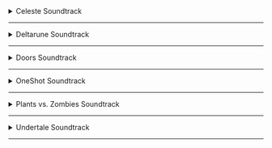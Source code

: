<!-- files -->
<details>
<hr>
<summary>Celeste Soundtrack</summary>
<a class="link" href="Celeste Soundtrack/Celeste Original Soundtrack.png">Celeste Original Soundtrack.png</a><br>
<a class="link" href="Celeste Soundtrack/Prologue.mp3">Prologue.mp3</a><br>
<a class="link" href="Celeste Soundtrack/First Steps.mp3">First Steps.mp3</a><br>
<a class="link" href="Celeste Soundtrack/Resurrections.mp3">Resurrections.mp3</a><br>
<a class="link" href="Celeste Soundtrack/Awake.mp3">Awake.mp3</a><br>
<a class="link" href="Celeste Soundtrack/Postcard from Celeste Mountain.mp3">Postcard from Celeste Mountain.mp3</a><br>
<a class="link" href="Celeste Soundtrack/Checking In.mp3">Checking In.mp3</a><br>
<a class="link" href="Celeste Soundtrack/Spirit of Hospitality.mp3">Spirit of Hospitality.mp3</a><br>
<a class="link" href="Celeste Soundtrack/Scattered and Lost.mp3">Scattered and Lost.mp3</a><br>
<a class="link" href="Celeste Soundtrack/Golden.mp3">Golden.mp3</a><br>
<a class="link" href="Celeste Soundtrack/Anxiety.mp3">Anxiety.mp3</a><br>
<a class="link" href="Celeste Soundtrack/Quiet and Falling.mp3">Quiet and Falling.mp3</a><br>
<a class="link" href="Celeste Soundtrack/In the Mirror.mp3">In the Mirror.mp3</a><br>
<a class="link" href="Celeste Soundtrack/Madeline and Theo.mp3">Madeline and Theo.mp3</a><br>
<a class="link" href="Celeste Soundtrack/Starjump.mp3">Starjump.mp3</a><br>
<a class="link" href="Celeste Soundtrack/Reflection.mp3">Reflection.mp3</a><br>
<a class="link" href="Celeste Soundtrack/Confronting Myself.mp3">Confronting Myself.mp3</a><br>
<a class="link" href="Celeste Soundtrack/Little Goth.mp3">Little Goth.mp3</a><br>
<a class="link" href="Celeste Soundtrack/Reach for the Summit.mp3">Reach for the Summit.mp3</a><br>
<a class="link" href="Celeste Soundtrack/Exhale.mp3">Exhale.mp3</a><br>
<a class="link" href="Celeste Soundtrack/Heart of the Mountain.mp3">Heart of the Mountain.mp3</a><br>
<a class="link" href="Celeste Soundtrack/My Dearest Friends.mp3">My Dearest Friends.mp3</a><br>
</details><hr>
<details>
<hr>
<summary>Deltarune Soundtrack</summary>
<details>
<hr>
<summary>Chapter 1</summary>
<a class="link" href="Deltarune Soundtrack/Chapter 1/Deltarune Chapter 1 Soundtrack.png">Deltarune Chapter 1 Soundtrack.png</a><br>
<a class="link" href="Deltarune Soundtrack/Chapter 1/ANOTHER HIM.flac">ANOTHER HIM.flac</a><br>
<a class="link" href="Deltarune Soundtrack/Chapter 1/Beginning.flac">Beginning.flac</a><br>
<a class="link" href="Deltarune Soundtrack/Chapter 1/School.flac">School.flac</a><br>
<a class="link" href="Deltarune Soundtrack/Chapter 1/Susie.flac">Susie.flac</a><br>
<a class="link" href="Deltarune Soundtrack/Chapter 1/The Door.flac">The Door.flac</a><br>
<a class="link" href="Deltarune Soundtrack/Chapter 1/Cliffs.flac">Cliffs.flac</a><br>
<a class="link" href="Deltarune Soundtrack/Chapter 1/The Chase.flac">The Chase.flac</a><br>
<a class="link" href="Deltarune Soundtrack/Chapter 1/The Legend.flac">The Legend.flac</a><br>
<a class="link" href="Deltarune Soundtrack/Chapter 1/Lancer.flac">Lancer.flac</a><br>
<a class="link" href="Deltarune Soundtrack/Chapter 1/Rude Buster.flac">Rude Buster.flac</a><br>
<a class="link" href="Deltarune Soundtrack/Chapter 1/Empty Town.flac">Empty Town.flac</a><br>
<a class="link" href="Deltarune Soundtrack/Chapter 1/Weird Birds.flac">Weird Birds.flac</a><br>
<a class="link" href="Deltarune Soundtrack/Chapter 1/Field of Hopes and Dreams.flac">Field of Hopes and Dreams.flac</a><br>
<a class="link" href="Deltarune Soundtrack/Chapter 1/Fanfare (from Rose of Winter).flac">Fanfare (from Rose of Winter).flac</a><br>
<a class="link" href="Deltarune Soundtrack/Chapter 1/Lantern.flac">Lantern.flac</a><br>
<a class="link" href="Deltarune Soundtrack/Chapter 1/I'm Very Bad.flac">I'm Very Bad.flac</a><br>
<a class="link" href="Deltarune Soundtrack/Chapter 1/Checker Dance.flac">Checker Dance.flac</a><br>
<a class="link" href="Deltarune Soundtrack/Chapter 1/Quiet Autumn.flac">Quiet Autumn.flac</a><br>
<a class="link" href="Deltarune Soundtrack/Chapter 1/Scarlet Forest.flac">Scarlet Forest.flac</a><br>
<a class="link" href="Deltarune Soundtrack/Chapter 1/Thrash Machine.flac">Thrash Machine.flac</a><br>
<a class="link" href="Deltarune Soundtrack/Chapter 1/Vs. Lancer.flac">Vs. Lancer.flac</a><br>
<a class="link" href="Deltarune Soundtrack/Chapter 1/Basement.flac">Basement.flac</a><br>
<a class="link" href="Deltarune Soundtrack/Chapter 1/Imminent Death.flac">Imminent Death.flac</a><br>
<a class="link" href="Deltarune Soundtrack/Chapter 1/Vs. Susie.flac">Vs. Susie.flac</a><br>
<a class="link" href="Deltarune Soundtrack/Chapter 1/Card Castle.flac">Card Castle.flac</a><br>
<a class="link" href="Deltarune Soundtrack/Chapter 1/Rouxls Kaard.flac">Rouxls Kaard.flac</a><br>
<a class="link" href="Deltarune Soundtrack/Chapter 1/April 2012.flac">April 2012.flac</a><br>
<a class="link" href="Deltarune Soundtrack/Chapter 1/Hip Shop.flac">Hip Shop.flac</a><br>
<a class="link" href="Deltarune Soundtrack/Chapter 1/Gallery.flac">Gallery.flac</a><br>
<a class="link" href="Deltarune Soundtrack/Chapter 1/Chaos King.flac">Chaos King.flac</a><br>
<a class="link" href="Deltarune Soundtrack/Chapter 1/Darkness Falls.flac">Darkness Falls.flac</a><br>
<a class="link" href="Deltarune Soundtrack/Chapter 1/The Circus.flac">The Circus.flac</a><br>
<a class="link" href="Deltarune Soundtrack/Chapter 1/THE WORLD REVOLVING.flac">THE WORLD REVOLVING.flac</a><br>
<a class="link" href="Deltarune Soundtrack/Chapter 1/Friendship.flac">Friendship.flac</a><br>
<a class="link" href="Deltarune Soundtrack/Chapter 1/THE HOLY.flac">THE HOLY.flac</a><br>
<a class="link" href="Deltarune Soundtrack/Chapter 1/Your Power.flac">Your Power.flac</a><br>
<a class="link" href="Deltarune Soundtrack/Chapter 1/A Town Called Hometown.flac">A Town Called Hometown.flac</a><br>
<a class="link" href="Deltarune Soundtrack/Chapter 1/You Can Always Come Home.flac">You Can Always Come Home.flac</a><br>
<a class="link" href="Deltarune Soundtrack/Chapter 1/Don't Forget.flac">Don't Forget.flac</a><br>
<a class="link" href="Deltarune Soundtrack/Chapter 1/Before the Story.flac">Before the Story.flac</a><br>
</details><hr>
<details>
<hr>
<summary>Chapter 2</summary>
<a class="link" href="Deltarune Soundtrack/Chapter 2/Deltarune Chapter 2 Soundtrack.png">Deltarune Chapter 2 Soundtrack.png</a><br>
<a class="link" href="Deltarune Soundtrack/Chapter 2/Faint Glow.flac">Faint Glow.flac</a><br>
<a class="link" href="Deltarune Soundtrack/Chapter 2/Girl Next Door.flac">Girl Next Door.flac</a><br>
<a class="link" href="Deltarune Soundtrack/Chapter 2/My Castle Town.flac">My Castle Town.flac</a><br>
<a class="link" href="Deltarune Soundtrack/Chapter 2/Ohhhhohohoho!.flac">Ohhhhohohoho!.flac</a><br>
<a class="link" href="Deltarune Soundtrack/Chapter 2/Queen.flac">Queen.flac</a><br>
<a class="link" href="Deltarune Soundtrack/Chapter 2/A CYBER'S WORLD?.flac">A CYBER'S WORLD?.flac</a><br>
<a class="link" href="Deltarune Soundtrack/Chapter 2/A Simple Diversion.flac">A Simple Diversion.flac</a><br>
<a class="link" href="Deltarune Soundtrack/Chapter 2/Almost To The Guys!.flac">Almost To The Guys!.flac</a><br>
<a class="link" href="Deltarune Soundtrack/Chapter 2/Cool Beat.flac">Cool Beat.flac</a><br>
<a class="link" href="Deltarune Soundtrack/Chapter 2/When I Get Mad I Dance Like This.flac">When I Get Mad I Dance Like This.flac</a><br>
<a class="link" href="Deltarune Soundtrack/Chapter 2/Cyber Battle (Solo).flac">Cyber Battle (Solo).flac</a><br>
<a class="link" href="Deltarune Soundtrack/Chapter 2/When I Get Happy I Dance Like This.flac">When I Get Happy I Dance Like This.flac</a><br>
<a class="link" href="Deltarune Soundtrack/Chapter 2/Sound Studio.flac">Sound Studio.flac</a><br>
<a class="link" href="Deltarune Soundtrack/Chapter 2/Berdly.flac">Berdly.flac</a><br>
<a class="link" href="Deltarune Soundtrack/Chapter 2/Smart Race.flac">Smart Race.flac</a><br>
<a class="link" href="Deltarune Soundtrack/Chapter 2/Faint Courage (Game Over).flac">Faint Courage (Game Over).flac</a><br>
<a class="link" href="Deltarune Soundtrack/Chapter 2/WELCOME TO THE CITY.flac">WELCOME TO THE CITY.flac</a><br>
<a class="link" href="Deltarune Soundtrack/Chapter 2/Mini Studio.flac">Mini Studio.flac</a><br>
<a class="link" href="Deltarune Soundtrack/Chapter 2/Holiday Studio.flac">Holiday Studio.flac</a><br>
<a class="link" href="Deltarune Soundtrack/Chapter 2/Cool Mixtape.flac">Cool Mixtape.flac</a><br>
<a class="link" href="Deltarune Soundtrack/Chapter 2/HEY EVERY    !.flac">HEY EVERY    !.flac</a><br>
<a class="link" href="Deltarune Soundtrack/Chapter 2/Spamton.flac">Spamton.flac</a><br>
<a class="link" href="Deltarune Soundtrack/Chapter 2/NOW'S YOUR CHANCE TO BE A.flac">NOW'S YOUR CHANCE TO BE A.flac</a><br>
<a class="link" href="Deltarune Soundtrack/Chapter 2/Elegant Entrance.flac">Elegant Entrance.flac</a><br>
<a class="link" href="Deltarune Soundtrack/Chapter 2/Bluebird of Misfortune.flac">Bluebird of Misfortune.flac</a><br>
<a class="link" href="Deltarune Soundtrack/Chapter 2/Pandora Palace.flac">Pandora Palace.flac</a><br>
<a class="link" href="Deltarune Soundtrack/Chapter 2/KEYGEN.flac">KEYGEN.flac</a><br>
<a class="link" href="Deltarune Soundtrack/Chapter 2/Acid Tunnel of Love.flac">Acid Tunnel of Love.flac</a><br>
<a class="link" href="Deltarune Soundtrack/Chapter 2/It's Pronounced "Rules".flac">It's Pronounced "Rules".flac</a><br>
<a class="link" href="Deltarune Soundtrack/Chapter 2/Lost Girl.flac">Lost Girl.flac</a><br>
<a class="link" href="Deltarune Soundtrack/Chapter 2/Ferris Wheel.flac">Ferris Wheel.flac</a><br>
<a class="link" href="Deltarune Soundtrack/Chapter 2/Attack of the Killer Queen.flac">Attack of the Killer Queen.flac</a><br>
<a class="link" href="Deltarune Soundtrack/Chapter 2/Giga Size.flac">Giga Size.flac</a><br>
<a class="link" href="Deltarune Soundtrack/Chapter 2/Powers Combined.flac">Powers Combined.flac</a><br>
<a class="link" href="Deltarune Soundtrack/Chapter 2/Knock You Down !!.flac">Knock You Down !!.flac</a><br>
<a class="link" href="Deltarune Soundtrack/Chapter 2/The Dark Truth.flac">The Dark Truth.flac</a><br>
<a class="link" href="Deltarune Soundtrack/Chapter 2/Digital Roots.flac">Digital Roots.flac</a><br>
<a class="link" href="Deltarune Soundtrack/Chapter 2/Deal Gone Wrong.flac">Deal Gone Wrong.flac</a><br>
<a class="link" href="Deltarune Soundtrack/Chapter 2/BIG SHOT.flac">BIG SHOT.flac</a><br>
<a class="link" href="Deltarune Soundtrack/Chapter 2/A Real Boy!.flac">A Real Boy!.flac</a><br>
<a class="link" href="Deltarune Soundtrack/Chapter 2/Dialtone.flac">Dialtone.flac</a><br>
<a class="link" href="Deltarune Soundtrack/Chapter 2/sans..flac">sans..flac</a><br>
<a class="link" href="Deltarune Soundtrack/Chapter 2/Chill Jailbreak Alarm To Study And Relax To.flac">Chill Jailbreak Alarm To Study And Relax To.flac</a><br>
<a class="link" href="Deltarune Soundtrack/Chapter 2/You Can Always Come Home.flac">You Can Always Come Home.flac</a><br>
<a class="link" href="Deltarune Soundtrack/Chapter 2/Until Next Time.flac">Until Next Time.flac</a><br>
<a class="link" href="Deltarune Soundtrack/Chapter 2/Before The Story.flac">Before The Story.flac</a><br>
<a class="link" href="Deltarune Soundtrack/Chapter 2/Berdly (Rejected Concept).flac">Berdly (Rejected Concept).flac</a><br>
</details><hr>
</details><hr>
<details>
<hr>
<summary>Doors Soundtrack</summary>
<details>
<hr>
<summary>Volume 1</summary>
<a class="link" href="Doors Soundtrack/Volume 1/Doors (Original Game Soundtrack), Vol. 1.png">Doors (Original Game Soundtrack), Vol. 1.png</a><br>
<a class="link" href="Doors Soundtrack/Volume 1/Dawn Of The Doors.mp3">Dawn Of The Doors.mp3</a><br>
<a class="link" href="Doors Soundtrack/Volume 1/Elevator Jam.mp3">Elevator Jam.mp3</a><br>
<a class="link" href="Doors Soundtrack/Volume 1/Guiding Light.mp3">Guiding Light.mp3</a><br>
<a class="link" href="Doors Soundtrack/Volume 1/Here I Come.mp3">Here I Come.mp3</a><br>
<a class="link" href="Doors Soundtrack/Volume 1/Unhinged.mp3">Unhinged.mp3</a><br>
</details><hr>
<details>
<hr>
<summary>Volume 2</summary>
<a class="link" href="Doors Soundtrack/Volume 2/Doors (Original Game Soundtrack), Vol. 2.png">Doors (Original Game Soundtrack), Vol. 2.png</a><br>
<a class="link" href="Doors Soundtrack/Volume 2/Trailer Theme Remix.mp3">Trailer Theme Remix.mp3</a><br>
<a class="link" href="Doors Soundtrack/Volume 2/Elevator Jam Remix.mp3">Elevator Jam Remix.mp3</a><br>
<a class="link" href="Doors Soundtrack/Volume 2/Curious Light.mp3">Curious Light.mp3</a><br>
<a class="link" href="Doors Soundtrack/Volume 2/Jeff's Jingle.mp3">Jeff's Jingle.mp3</a><br>
<a class="link" href="Doors Soundtrack/Volume 2/Unhinged II.mp3">Unhinged II.mp3</a><br>
<a class="link" href="Doors Soundtrack/Volume 2/Elevator Jammed.mp3">Elevator Jammed.mp3</a><br>
</details><hr>
</details><hr>
<details>
<hr>
<summary>OneShot Soundtrack</summary>
<details>
<hr>
<summary>Solstice</summary>
<a class="link" href="OneShot Soundtrack/Solstice/Happily Ever After.jpg">Happily Ever After.jpg</a><br>
<a class="link" href="OneShot Soundtrack/Solstice/OneShot Solstice Soundtrack.png">OneShot Solstice Soundtrack.png</a><br>
<a class="link" href="OneShot Soundtrack/Solstice/Prelude.flac">Prelude.flac</a><br>
<a class="link" href="OneShot Soundtrack/Solstice/Deep Mines.flac">Deep Mines.flac</a><br>
<a class="link" href="OneShot Soundtrack/Solstice/Vestige.flac">Vestige.flac</a><br>
<a class="link" href="OneShot Soundtrack/Solstice/Sonder (extended).flac">Sonder (extended).flac</a><br>
<a class="link" href="OneShot Soundtrack/Solstice/Out of Protocol.flac">Out of Protocol.flac</a><br>
<a class="link" href="OneShot Soundtrack/Solstice/Panic.flac">Panic.flac</a><br>
<a class="link" href="OneShot Soundtrack/Solstice/Collapse.flac">Collapse.flac</a><br>
<a class="link" href="OneShot Soundtrack/Solstice/Navigate (extended).flac">Navigate (extended).flac</a><br>
<a class="link" href="OneShot Soundtrack/Solstice/The FIrst Universe.flac">The FIrst Universe.flac</a><br>
<a class="link" href="OneShot Soundtrack/Solstice/Aviator.flac">Aviator.flac</a><br>
<a class="link" href="OneShot Soundtrack/Solstice/Eleventh Hour.flac">Eleventh Hour.flac</a><br>
<a class="link" href="OneShot Soundtrack/Solstice/Rue.flac">Rue.flac</a><br>
<a class="link" href="OneShot Soundtrack/Solstice/The Author.flac">The Author.flac</a><br>
<a class="link" href="OneShot Soundtrack/Solstice/The World Machine.flac">The World Machine.flac</a><br>
<a class="link" href="OneShot Soundtrack/Solstice/Encounter.flac">Encounter.flac</a><br>
<a class="link" href="OneShot Soundtrack/Solstice/Solstice.flac">Solstice.flac</a><br>
<a class="link" href="OneShot Soundtrack/Solstice/Sunrise.flac">Sunrise.flac</a><br>
<a class="link" href="OneShot Soundtrack/Solstice/In Memory.flac">In Memory.flac</a><br>
<a class="link" href="OneShot Soundtrack/Solstice/Epilogue.flac">Epilogue.flac</a><br>
<a class="link" href="OneShot Soundtrack/Solstice/Homesick.flac">Homesick.flac</a><br>
<a class="link" href="OneShot Soundtrack/Solstice/Inventory.flac">Inventory.flac</a><br>
<a class="link" href="OneShot Soundtrack/Solstice/Simpler Secrets.flac">Simpler Secrets.flac</a><br>
<a class="link" href="OneShot Soundtrack/Solstice/First Flight.flac">First Flight.flac</a><br>
<a class="link" href="OneShot Soundtrack/Solstice/The Simulation.flac">The Simulation.flac</a><br>
<a class="link" href="OneShot Soundtrack/Solstice/Ghost in the Machine.flac">Ghost in the Machine.flac</a><br>
<a class="link" href="OneShot Soundtrack/Solstice/Happily Ever After.flac">Happily Ever After.flac</a><br>
<a class="link" href="OneShot Soundtrack/Solstice/Niko's Theme.flac">Niko's Theme.flac</a><br>
</details><hr>
<a class="link" href="OneShot Soundtrack/IT'S TIME TO FIGHT CRIME.jpg">IT'S TIME TO FIGHT CRIME.jpg</a><br>
<a class="link" href="OneShot Soundtrack/OneShot Soundtrack.png">OneShot Soundtrack.png</a><br>
<a class="link" href="OneShot Soundtrack/Ram.jpg">Ram.jpg</a><br>
<a class="link" href="OneShot Soundtrack/My Burden Is Light.flac">My Burden Is Light.flac</a><br>
<a class="link" href="OneShot Soundtrack/Someplace I Know.flac">Someplace I Know.flac</a><br>
<a class="link" href="OneShot Soundtrack/Puzzle Solved.flac">Puzzle Solved.flac</a><br>
<a class="link" href="OneShot Soundtrack/Phosphor.flac">Phosphor.flac</a><br>
<a class="link" href="OneShot Soundtrack/The Prophecy.flac">The Prophecy.flac</a><br>
<a class="link" href="OneShot Soundtrack/Abandoned Factory.flac">Abandoned Factory.flac</a><br>
<a class="link" href="OneShot Soundtrack/Silverpoint.flac">Silverpoint.flac</a><br>
<a class="link" href="OneShot Soundtrack/A God's Machine.flac">A God's Machine.flac</a><br>
<a class="link" href="OneShot Soundtrack/Rowbot.flac">Rowbot.flac</a><br>
<a class="link" href="OneShot Soundtrack/Geothermal.flac">Geothermal.flac</a><br>
<a class="link" href="OneShot Soundtrack/Distant.flac">Distant.flac</a><br>
<a class="link" href="OneShot Soundtrack/Into The Light.flac">Into The Light.flac</a><br>
<a class="link" href="OneShot Soundtrack/Self Contained Universe (Reprise).flac">Self Contained Universe (Reprise).flac</a><br>
<a class="link" href="OneShot Soundtrack/Navigate.flac">Navigate.flac</a><br>
<a class="link" href="OneShot Soundtrack/To Sleep.flac">To Sleep.flac</a><br>
<a class="link" href="OneShot Soundtrack/To Dream.flac">To Dream.flac</a><br>
<a class="link" href="OneShot Soundtrack/Flooded Ruins.flac">Flooded Ruins.flac</a><br>
<a class="link" href="OneShot Soundtrack/Alula.flac">Alula.flac</a><br>
<a class="link" href="OneShot Soundtrack/Children of the Ruins.flac">Children of the Ruins.flac</a><br>
<a class="link" href="OneShot Soundtrack/Ram.flac">Ram.flac</a><br>
<a class="link" href="OneShot Soundtrack/Pretty Bad.flac">Pretty Bad.flac</a><br>
<a class="link" href="OneShot Soundtrack/On Little Cat Feet.flac">On Little Cat Feet.flac</a><br>
<a class="link" href="OneShot Soundtrack/Indoors.flac">Indoors.flac</a><br>
<a class="link" href="OneShot Soundtrack/Dark Stairwell.flac">Dark Stairwell.flac</a><br>
<a class="link" href="OneShot Soundtrack/Sonder.flac">Sonder.flac</a><br>
<a class="link" href="OneShot Soundtrack/Pretty nice day, huh....flac">Pretty nice day, huh....flac</a><br>
<a class="link" href="OneShot Soundtrack/On Little Cat Feet (ground).flac">On Little Cat Feet (ground).flac</a><br>
<a class="link" href="OneShot Soundtrack/Library Stroll.flac">Library Stroll.flac</a><br>
<a class="link" href="OneShot Soundtrack/Simple Secrets.flac">Simple Secrets.flac</a><br>
<a class="link" href="OneShot Soundtrack/Factory.flac">Factory.flac</a><br>
<a class="link" href="OneShot Soundtrack/Library Nap.flac">Library Nap.flac</a><br>
<a class="link" href="OneShot Soundtrack/The Tower.flac">The Tower.flac</a><br>
<a class="link" href="OneShot Soundtrack/Distant water.flac">Distant water.flac</a><br>
<a class="link" href="OneShot Soundtrack/Niko and the World Machine.flac">Niko and the World Machine.flac</a><br>
<a class="link" href="OneShot Soundtrack/I'm Here.flac">I'm Here.flac</a><br>
<a class="link" href="OneShot Soundtrack/Pretty.flac">Pretty.flac</a><br>
<a class="link" href="OneShot Soundtrack/Sun.flac">Sun.flac</a><br>
<a class="link" href="OneShot Soundtrack/Self Contained Universe.flac">Self Contained Universe.flac</a><br>
<a class="link" href="OneShot Soundtrack/Thanks For Everything.flac">Thanks For Everything.flac</a><br>
<a class="link" href="OneShot Soundtrack/OneShot Trailer.flac">OneShot Trailer.flac</a><br>
<a class="link" href="OneShot Soundtrack/Countdown.flac">Countdown.flac</a><br>
<a class="link" href="OneShot Soundtrack/IT'S TIME TO FIGHT CRIME.flac">IT'S TIME TO FIGHT CRIME.flac</a><br>
</details><hr>
<details>
<hr>
<summary>Plants vs. Zombies Soundtrack</summary>
<a class="link" href="Plants vs. Zombies Soundtrack/Plants vs. Zombies Original Soundtrack.png">Plants vs. Zombies Original Soundtrack.png</a><br>
<a class="link" href="Plants vs. Zombies Soundtrack/Crazy Dave's Greeting.flac">Crazy Dave's Greeting.flac</a><br>
<a class="link" href="Plants vs. Zombies Soundtrack/Crazy Dave (Intro Theme).flac">Crazy Dave (Intro Theme).flac</a><br>
<a class="link" href="Plants vs. Zombies Soundtrack/Choose Your Seeds.flac">Choose Your Seeds.flac</a><br>
<a class="link" href="Plants vs. Zombies Soundtrack/Grasswalk.flac">Grasswalk.flac</a><br>
<a class="link" href="Plants vs. Zombies Soundtrack/Loonboon.flac">Loonboon.flac</a><br>
<a class="link" href="Plants vs. Zombies Soundtrack/Moongrains.flac">Moongrains.flac</a><br>
<a class="link" href="Plants vs. Zombies Soundtrack/Zen Garden.flac">Zen Garden.flac</a><br>
<a class="link" href="Plants vs. Zombies Soundtrack/Watery Graves (slow).flac">Watery Graves (slow).flac</a><br>
<a class="link" href="Plants vs. Zombies Soundtrack/Watery Graves (fast).flac">Watery Graves (fast).flac</a><br>
<a class="link" href="Plants vs. Zombies Soundtrack/Ultimate Battle.flac">Ultimate Battle.flac</a><br>
<a class="link" href="Plants vs. Zombies Soundtrack/Rigor Mormist.flac">Rigor Mormist.flac</a><br>
<a class="link" href="Plants vs. Zombies Soundtrack/Cerebrawl.flac">Cerebrawl.flac</a><br>
<a class="link" href="Plants vs. Zombies Soundtrack/Graze the Roof.flac">Graze the Roof.flac</a><br>
<a class="link" href="Plants vs. Zombies Soundtrack/Brainiac Maniac.flac">Brainiac Maniac.flac</a><br>
<a class="link" href="Plants vs. Zombies Soundtrack/Zombies On Your Lawn.flac">Zombies On Your Lawn.flac</a><br>
<a class="link" href="Plants vs. Zombies Soundtrack/Zombotany (unreleased track).flac">Zombotany (unreleased track).flac</a><br>
<a class="link" href="Plants vs. Zombies Soundtrack/Uraniwa ni Zombies ga!.flac">Uraniwa ni Zombies ga!.flac</a><br>
<a class="link" href="Plants vs. Zombies Soundtrack/Crazy Dave (in game).flac">Crazy Dave (in game).flac</a><br>
<a class="link" href="Plants vs. Zombies Soundtrack/Choose Your Seeds (in game).flac">Choose Your Seeds (in game).flac</a><br>
<a class="link" href="Plants vs. Zombies Soundtrack/Grasswalk (in game).flac">Grasswalk (in game).flac</a><br>
<a class="link" href="Plants vs. Zombies Soundtrack/Loonboon (in game).flac">Loonboon (in game).flac</a><br>
<a class="link" href="Plants vs. Zombies Soundtrack/Moongrains (in game).flac">Moongrains (in game).flac</a><br>
<a class="link" href="Plants vs. Zombies Soundtrack/Zen Garden (in game).flac">Zen Garden (in game).flac</a><br>
<a class="link" href="Plants vs. Zombies Soundtrack/Watery Graves (in game).flac">Watery Graves (in game).flac</a><br>
<a class="link" href="Plants vs. Zombies Soundtrack/Ultimate Battle (in game).flac">Ultimate Battle (in game).flac</a><br>
<a class="link" href="Plants vs. Zombies Soundtrack/Rigor Mormist (in game).flac">Rigor Mormist (in game).flac</a><br>
<a class="link" href="Plants vs. Zombies Soundtrack/Cerebrawl (in game).flac">Cerebrawl (in game).flac</a><br>
<a class="link" href="Plants vs. Zombies Soundtrack/Graze the Roof (in game).flac">Graze the Roof (in game).flac</a><br>
<a class="link" href="Plants vs. Zombies Soundtrack/Brainiac Maniac (in game).flac">Brainiac Maniac (in game).flac</a><br>
</details><hr>
<details>
<hr>
<summary>Undertale Soundtrack</summary>
<a class="link" href="Undertale Soundtrack/Undertale Soundtrack.png">Undertale Soundtrack.png</a><br>
<a class="link" href="Undertale Soundtrack/Once Upon A Time.mp3">Once Upon A Time.mp3</a><br>
<a class="link" href="Undertale Soundtrack/Start Menu.mp3">Start Menu.mp3</a><br>
<a class="link" href="Undertale Soundtrack/Your Best Friend.mp3">Your Best Friend.mp3</a><br>
<a class="link" href="Undertale Soundtrack/Fallen Down.mp3">Fallen Down.mp3</a><br>
<a class="link" href="Undertale Soundtrack/Ruins.mp3">Ruins.mp3</a><br>
<a class="link" href="Undertale Soundtrack/Uwa!! So Temperate♫.mp3">Uwa!! So Temperate♫.mp3</a><br>
<a class="link" href="Undertale Soundtrack/Anticipation.mp3">Anticipation.mp3</a><br>
<a class="link" href="Undertale Soundtrack/Unnecessary Tension.mp3">Unnecessary Tension.mp3</a><br>
<a class="link" href="Undertale Soundtrack/Enemy Approaching.mp3">Enemy Approaching.mp3</a><br>
<a class="link" href="Undertale Soundtrack/Ghost Fight.mp3">Ghost Fight.mp3</a><br>
<a class="link" href="Undertale Soundtrack/Determination.mp3">Determination.mp3</a><br>
<a class="link" href="Undertale Soundtrack/Home.mp3">Home.mp3</a><br>
<a class="link" href="Undertale Soundtrack/Home (Music Box).mp3">Home (Music Box).mp3</a><br>
<a class="link" href="Undertale Soundtrack/Heartache.mp3">Heartache.mp3</a><br>
<a class="link" href="Undertale Soundtrack/sans.mp3">sans.mp3</a><br>
<a class="link" href="Undertale Soundtrack/Nyeh Heh Heh!.mp3">Nyeh Heh Heh!.mp3</a><br>
<a class="link" href="Undertale Soundtrack/Snowy.mp3">Snowy.mp3</a><br>
<a class="link" href="Undertale Soundtrack/Uwa!! So Holiday♫.mp3">Uwa!! So Holiday♫.mp3</a><br>
<a class="link" href="Undertale Soundtrack/Dogbass.mp3">Dogbass.mp3</a><br>
<a class="link" href="Undertale Soundtrack/Mysterious Place.mp3">Mysterious Place.mp3</a><br>
<a class="link" href="Undertale Soundtrack/Dogsong.mp3">Dogsong.mp3</a><br>
<a class="link" href="Undertale Soundtrack/Snowdin Town.mp3">Snowdin Town.mp3</a><br>
<a class="link" href="Undertale Soundtrack/Shop.mp3">Shop.mp3</a><br>
<a class="link" href="Undertale Soundtrack/Bonetrousle.mp3">Bonetrousle.mp3</a><br>
<a class="link" href="Undertale Soundtrack/Dating Start!.mp3">Dating Start!.mp3</a><br>
<a class="link" href="Undertale Soundtrack/Dating Tense!.mp3">Dating Tense!.mp3</a><br>
<a class="link" href="Undertale Soundtrack/Dating Fight!.mp3">Dating Fight!.mp3</a><br>
<a class="link" href="Undertale Soundtrack/Premonition.mp3">Premonition.mp3</a><br>
<a class="link" href="Undertale Soundtrack/Danger Mystery.mp3">Danger Mystery.mp3</a><br>
<a class="link" href="Undertale Soundtrack/Undyne.mp3">Undyne.mp3</a><br>
<a class="link" href="Undertale Soundtrack/Waterfall.mp3">Waterfall.mp3</a><br>
<a class="link" href="Undertale Soundtrack/Run!.mp3">Run!.mp3</a><br>
<a class="link" href="Undertale Soundtrack/Quiet Water.mp3">Quiet Water.mp3</a><br>
<a class="link" href="Undertale Soundtrack/Memory.mp3">Memory.mp3</a><br>
<a class="link" href="Undertale Soundtrack/Bird That Carries You Over A Disproportionately Small Gap.mp3">Bird That Carries You Over A Disproportionately Small Gap.mp3</a><br>
<a class="link" href="Undertale Soundtrack/Dummy!.mp3">Dummy!.mp3</a><br>
<a class="link" href="Undertale Soundtrack/Pathetic House.mp3">Pathetic House.mp3</a><br>
<a class="link" href="Undertale Soundtrack/Spooktune.mp3">Spooktune.mp3</a><br>
<a class="link" href="Undertale Soundtrack/Spookwave.mp3">Spookwave.mp3</a><br>
<a class="link" href="Undertale Soundtrack/Ghouliday.mp3">Ghouliday.mp3</a><br>
<a class="link" href="Undertale Soundtrack/Chill.mp3">Chill.mp3</a><br>
<a class="link" href="Undertale Soundtrack/Thundersnail.mp3">Thundersnail.mp3</a><br>
<a class="link" href="Undertale Soundtrack/Temmie Village.mp3">Temmie Village.mp3</a><br>
<a class="link" href="Undertale Soundtrack/Tem Shop.mp3">Tem Shop.mp3</a><br>
<a class="link" href="Undertale Soundtrack/NGAHHH!!.mp3">NGAHHH!!.mp3</a><br>
<a class="link" href="Undertale Soundtrack/Spear of Justice.mp3">Spear of Justice.mp3</a><br>
<a class="link" href="Undertale Soundtrack/Ooo.mp3">Ooo.mp3</a><br>
<a class="link" href="Undertale Soundtrack/Alphys.mp3">Alphys.mp3</a><br>
<a class="link" href="Undertale Soundtrack/It's Showtime!.mp3">It's Showtime!.mp3</a><br>
<a class="link" href="Undertale Soundtrack/Metal Crusher.mp3">Metal Crusher.mp3</a><br>
<a class="link" href="Undertale Soundtrack/Another Medium.mp3">Another Medium.mp3</a><br>
<a class="link" href="Undertale Soundtrack/Uwa!! So HEATS!!♫.mp3">Uwa!! So HEATS!!♫.mp3</a><br>
<a class="link" href="Undertale Soundtrack/Stronger Monsters.mp3">Stronger Monsters.mp3</a><br>
<a class="link" href="Undertale Soundtrack/Hotel.mp3">Hotel.mp3</a><br>
<a class="link" href="Undertale Soundtrack/Can You Really Call This A Hotel, I Didn't Receive A Mint On My Pillow Or Anything.mp3">Can You Really Call This A Hotel, I Didn't Receive A Mint On My Pillow Or Anything.mp3</a><br>
<a class="link" href="Undertale Soundtrack/Confession.mp3">Confession.mp3</a><br>
<a class="link" href="Undertale Soundtrack/Live Report.mp3">Live Report.mp3</a><br>
<a class="link" href="Undertale Soundtrack/Death Report.mp3">Death Report.mp3</a><br>
<a class="link" href="Undertale Soundtrack/Spider Dance.mp3">Spider Dance.mp3</a><br>
<a class="link" href="Undertale Soundtrack/Wrong Enemy !-.mp3">Wrong Enemy !-.mp3</a><br>
<a class="link" href="Undertale Soundtrack/Oh! One True Love.mp3">Oh! One True Love.mp3</a><br>
<a class="link" href="Undertale Soundtrack/Oh! Dungeon.mp3">Oh! Dungeon.mp3</a><br>
<a class="link" href="Undertale Soundtrack/It's Raining Somewhere Else.mp3">It's Raining Somewhere Else.mp3</a><br>
<a class="link" href="Undertale Soundtrack/CORE Approach.mp3">CORE Approach.mp3</a><br>
<a class="link" href="Undertale Soundtrack/CORE.mp3">CORE.mp3</a><br>
<a class="link" href="Undertale Soundtrack/Last Episode!.mp3">Last Episode!.mp3</a><br>
<a class="link" href="Undertale Soundtrack/Oh My.mp3">Oh My.mp3</a><br>
<a class="link" href="Undertale Soundtrack/Death by Glamour.mp3">Death by Glamour.mp3</a><br>
<a class="link" href="Undertale Soundtrack/For the Fans.mp3">For the Fans.mp3</a><br>
<a class="link" href="Undertale Soundtrack/Long Elevator.mp3">Long Elevator.mp3</a><br>
<a class="link" href="Undertale Soundtrack/Undertale.mp3">Undertale.mp3</a><br>
<a class="link" href="Undertale Soundtrack/Song That Might Play When You Fight Sans.mp3">Song That Might Play When You Fight Sans.mp3</a><br>
<a class="link" href="Undertale Soundtrack/The Choice.mp3">The Choice.mp3</a><br>
<a class="link" href="Undertale Soundtrack/Small Shock.mp3">Small Shock.mp3</a><br>
<a class="link" href="Undertale Soundtrack/Barrier.mp3">Barrier.mp3</a><br>
<a class="link" href="Undertale Soundtrack/Bergentrückung.mp3">Bergentrückung.mp3</a><br>
<a class="link" href="Undertale Soundtrack/ASGORE.mp3">ASGORE.mp3</a><br>
<a class="link" href="Undertale Soundtrack/You Idiot.mp3">You Idiot.mp3</a><br>
<a class="link" href="Undertale Soundtrack/Your Best Nightmare.mp3">Your Best Nightmare.mp3</a><br>
<a class="link" href="Undertale Soundtrack/Finale.mp3">Finale.mp3</a><br>
<a class="link" href="Undertale Soundtrack/An Ending.mp3">An Ending.mp3</a><br>
<a class="link" href="Undertale Soundtrack/She's Playing Piano.mp3">She's Playing Piano.mp3</a><br>
<a class="link" href="Undertale Soundtrack/Here We Are.mp3">Here We Are.mp3</a><br>
<a class="link" href="Undertale Soundtrack/Amalgam.mp3">Amalgam.mp3</a><br>
<a class="link" href="Undertale Soundtrack/Fallen Down (Reprise).mp3">Fallen Down (Reprise).mp3</a><br>
<a class="link" href="Undertale Soundtrack/Don't Give Up.mp3">Don't Give Up.mp3</a><br>
<a class="link" href="Undertale Soundtrack/Hopes and Dreams.mp3">Hopes and Dreams.mp3</a><br>
<a class="link" href="Undertale Soundtrack/Burn in Despair!.mp3">Burn in Despair!.mp3</a><br>
<a class="link" href="Undertale Soundtrack/SAVE the World.mp3">SAVE the World.mp3</a><br>
<a class="link" href="Undertale Soundtrack/His Theme.mp3">His Theme.mp3</a><br>
<a class="link" href="Undertale Soundtrack/Final Power.mp3">Final Power.mp3</a><br>
<a class="link" href="Undertale Soundtrack/Reunited.mp3">Reunited.mp3</a><br>
<a class="link" href="Undertale Soundtrack/Menu (Full).mp3">Menu (Full).mp3</a><br>
<a class="link" href="Undertale Soundtrack/Respite.mp3">Respite.mp3</a><br>
<a class="link" href="Undertale Soundtrack/Bring It In, Guys!.mp3">Bring It In, Guys!.mp3</a><br>
<a class="link" href="Undertale Soundtrack/Last Goodbye.mp3">Last Goodbye.mp3</a><br>
<a class="link" href="Undertale Soundtrack/But the Earth Refused to Die.mp3">But the Earth Refused to Die.mp3</a><br>
<a class="link" href="Undertale Soundtrack/Battle Against a True Hero.mp3">Battle Against a True Hero.mp3</a><br>
<a class="link" href="Undertale Soundtrack/Power of -NEO-.mp3">Power of -NEO-.mp3</a><br>
<a class="link" href="Undertale Soundtrack/Megalovania.mp3">Megalovania.mp3</a><br>
<a class="link" href="Undertale Soundtrack/Good Night.mp3">Good Night.mp3</a><br>
</details><hr>
<!-- files-end -->
